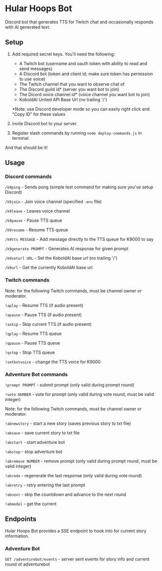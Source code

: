 # Hular Hoops Bot

Discord bot that generates TTS for Twitch chat and occasionally responds with AI generated text.

## Setup

1. Add required secret keys. You'll need the following:

   - A Twitch bot (username and oauth token with ability to read and send messages)
   - A Discord bot (token and client id; make sure token has permission to use voice)
   - The Twitch channel that you want to observe chat of
   - The Discord guild id\* (server you want bot to join)
   - The Dicord voice channel id\* (voice channel you want bot to join)
   - KoboldAI United API Base Url (no trailing '/')

   \*Note: use Discord developer mode so you can easily right click and "Copy ID" for these values

2. Invite Discord bot to your server.
3. Register slash commands by running `node deploy-commands.js` in terminal.

And that should be it!

## Usage

### Discord commands

`/k9ping` - Sends pong (simple test command for making sure you've setup Discord)

`/k9join` - Join voice channel (specified `.env` file)

`/k9leave` - Leaves voice channel

`/k9pause` - Pause TTS queue

`/k9resume` - Resume TTS queue

`/k9tts MESSAGE` - Add message directly to the TTS queue for K9000 to say

`/k9generate PROMPT` - Generates AI response for given prompt 

`/k9seturl URL` - Set the KoboldAI base url (no trailing '/')

`/k9url` - Get the currently KoboldAI base url

### Twitch commands

Note: for the following Twitch commands, must be channel owner or moderator.

`!aplay` - Resume TTS (if audio present)

`!apause` - Pause TTS (if audio present)

`!askip` - Skip current TTS (if audio present)

`!qplay` - Resume TTS queue

`!qpause` - Pause TTS queue

`!qstop` - Stop TTS queue

`!setbotvoice` - change the TTS voice for K9000

### Adventure Bot commands

`!prompt PROMPT` - submit prompt (only valid during prompt round)

`!vote NUMBER` - vote for prompt (only valid during vote round, must be valid integer)

Note: for the following Twitch commands, must be channel owner or moderator.

`!abnewstory` - start a new story (saves previous story to txt file)

`!absave` - save current story to txt file

`!abstart` - start adventure bot

`!abstop` - stop adventure bot

`!abremove NUMBER` - remove prompt (only valid during prompt round, must be valid integer)

`!abredo` - regenerate the last response (only valid during vote round)

`!abretry` - retry entering the last prompt

`!abnext` - skip the countdown and advance to the next round

`!abmodel` - get the current

## Endpoints

Hular Hoops Bot provides a SSE endpoint to hook into for current story information.

### Adventure Bot

`GET /adventurebot/events` - server sent events for story info and current round of adventurebot
